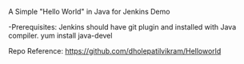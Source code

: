 A Simple "Hello World" in Java for Jenkins Demo

-Prerequisites: Jenkins should have git plugin and installed with Java compiler. yum install java-devel

Repo Reference: https://github.com/dholepatilvikram/Helloworld
